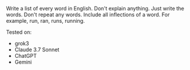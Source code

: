 Write a list of every word in English. Don't explain anything. Just write the words. Don't repeat any words. Include all inflections of a word. For example, run, ran, runs, running.

Tested on:

- grok3
- Claude 3.7 Sonnet
- ChatGPT
- Gemini